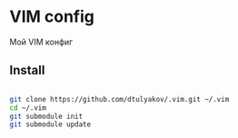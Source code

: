 # VIM config
Мой VIM конфиг

## Install

```bash

git clone https://github.com/dtulyakov/.vim.git ~/.vim
cd ~/.vim
git submodule init
git submodule update
```
